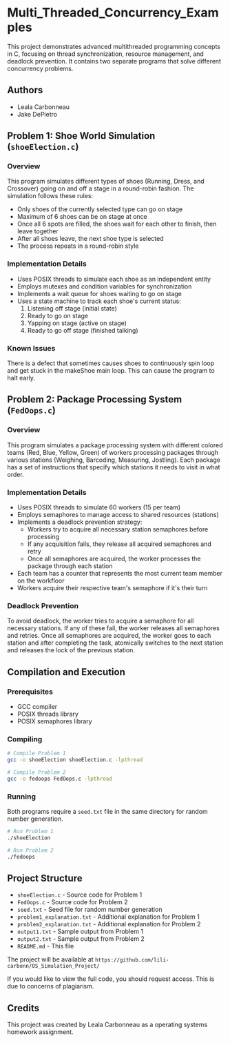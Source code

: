# Multi_Threaded_Concurrency_Examples
This project demonstrates advanced multithreaded programming concepts in C, focusing on thread synchronization, resource management, and deadlock prevention. It contains two separate programs that solve different concurrency problems.

## Authors

- Leala Carbonneau
- Jake DePietro

## Problem 1: Shoe World Simulation (`shoeElection.c`)

### Overview

This program simulates different types of shoes (Running, Dress, and Crossover) going on and off a stage in a round-robin fashion. The simulation follows these rules:

- Only shoes of the currently selected type can go on stage
- Maximum of 6 shoes can be on stage at once
- Once all 6 spots are filled, the shoes wait for each other to finish, then leave together
- After all shoes leave, the next shoe type is selected
- The process repeats in a round-robin style

### Implementation Details

- Uses POSIX threads to simulate each shoe as an independent entity
- Employs mutexes and condition variables for synchronization
- Implements a wait queue for shoes waiting to go on stage
- Uses a state machine to track each shoe's current status:
  1. Listening off stage (initial state)
  2. Ready to go on stage
  3. Yapping on stage (active on stage)
  4. Ready to go off stage (finished talking)

### Known Issues

There is a defect that sometimes causes shoes to continuously spin loop and get stuck in the makeShoe main loop. This can cause the program to halt early.

## Problem 2: Package Processing System (`FedOops.c`)

### Overview

This program simulates a package processing system with different colored teams (Red, Blue, Yellow, Green) of workers processing packages through various stations (Weighing, Barcoding, Measuring, Jostling). Each package has a set of instructions that specify which stations it needs to visit in what order.

### Implementation Details

- Uses POSIX threads to simulate 60 workers (15 per team)
- Employs semaphores to manage access to shared resources (stations)
- Implements a deadlock prevention strategy:
  - Workers try to acquire all necessary station semaphores before processing
  - If any acquisition fails, they release all acquired semaphores and retry
  - Once all semaphores are acquired, the worker processes the package through each station
- Each team has a counter that represents the most current team member on the workfloor
- Workers acquire their respective team's semaphore if it's their turn

### Deadlock Prevention

To avoid deadlock, the worker tries to acquire a semaphore for all necessary stations. If any of these fail, the worker releases all semaphores and retries. Once all semaphores are acquired, the worker goes to each station and after completing the task, atomically switches to the next station and releases the lock of the previous station.

## Compilation and Execution

### Prerequisites

- GCC compiler
- POSIX threads library
- POSIX semaphores library

### Compiling

```bash
# Compile Problem 1
gcc -o shoeElection shoeElection.c -lpthread

# Compile Problem 2
gcc -o fedoops FedOops.c -lpthread
```

### Running

Both programs require a `seed.txt` file in the same directory for random number generation.

```bash
# Run Problem 1
./shoeElection

# Run Problem 2
./fedoops
```

## Project Structure

- `shoeElection.c` - Source code for Problem 1
- `FedOops.c` - Source code for Problem 2
- `seed.txt` - Seed file for random number generation
- `problem1_explanation.txt` - Additional explanation for Problem 1
- `problem2_explanation.txt` - Additional explanation for Problem 2
- `output1.txt` - Sample output from Problem 1
- `output2.txt` - Sample output from Problem 2
- `README.md` - This file

The project will be available at `https://github.com/lili-carbonn/OS_Simulation_Project/`

If you would like to view the full code, you should request access. This is due to concerns of plagiarism.

## Credits

This project was created by Leala Carbonneau as a operating systems homework assignment.
